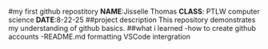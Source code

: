 #my first github repostitory
**NAME**:Jisselle Thomas
**CLASS**: PTLW computer science
**DATE**:8-22-25
##project description 
This repository demonstrates my understanding of github basics.
##what i learned
-how to create github accounts
-README.md formatting 
VSCode intergration 
